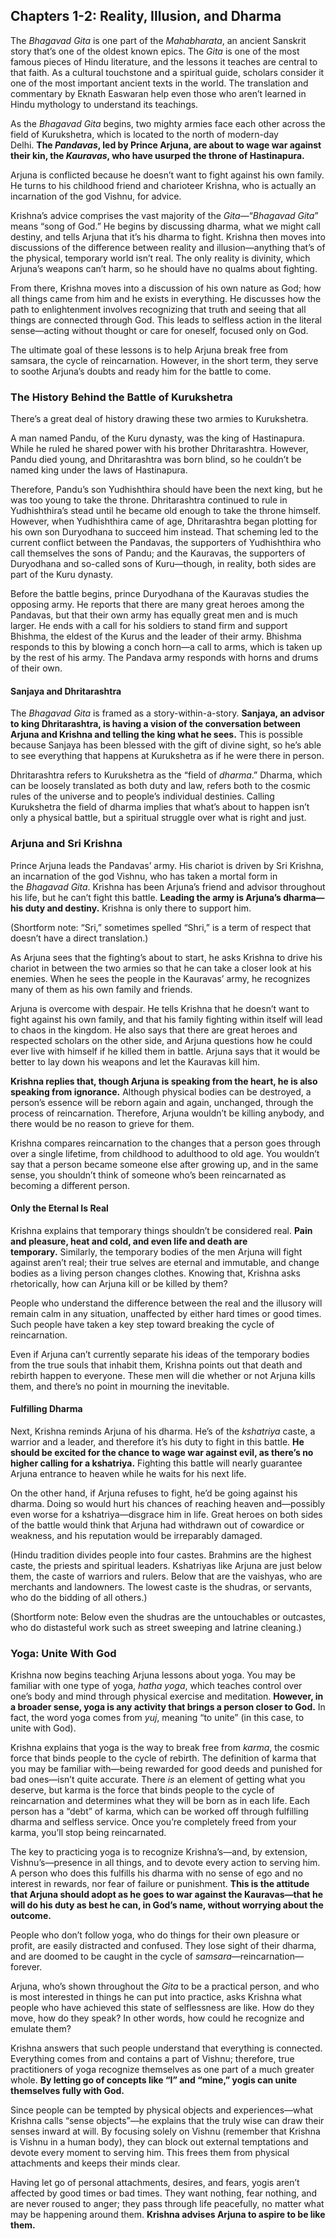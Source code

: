 ## Chapters 1-2: Reality, Illusion, and Dharma

The _Bhagavad Gita_ is one part of the _Mahabharata_, an ancient Sanskrit story that’s one of the oldest known epics. The _Gita_ is one of the most famous pieces of Hindu literature, and the lessons it teaches are central to that faith. As a cultural touchstone and a spiritual guide, scholars consider it one of the most important ancient texts in the world. The translation and commentary by Eknath Easwaran help even those who aren’t learned in Hindu mythology to understand its teachings.

As the _Bhagavad Gita_ begins, two mighty armies face each other across the field of Kurukshetra, which is located to the north of modern-day Delhi. **The _Pandavas_, led by Prince Arjuna, are about to wage war against their kin, the _Kauravas_, who have usurped the throne of Hastinapura.**

Arjuna is conflicted because he doesn’t want to fight against his own family. He turns to his childhood friend and charioteer Krishna, who is actually an incarnation of the god Vishnu, for advice.

Krishna’s advice comprises the vast majority of the _Gita_—“_Bhagavad Gita_” means “song of God.” He begins by discussing dharma, what we might call destiny, and tells Arjuna that it’s his dharma to fight. Krishna then moves into discussions of the difference between reality and illusion—anything that’s of the physical, temporary world isn’t real. The only reality is divinity, which Arjuna’s weapons can’t harm, so he should have no qualms about fighting.

From there, Krishna moves into a discussion of his own nature as God; how all things came from him and he exists in everything. He discusses how the path to enlightenment involves recognizing that truth and seeing that all things are connected through God. This leads to selfless action in the literal sense—acting without thought or care for oneself, focused only on God.

The ultimate goal of these lessons is to help Arjuna break free from samsara, the cycle of reincarnation. However, in the short term, they serve to soothe Arjuna’s doubts and ready him for the battle to come.

### The History Behind the Battle of Kurukshetra

There’s a great deal of history drawing these two armies to Kurukshetra.

A man named Pandu, of the Kuru dynasty, was the king of Hastinapura. While he ruled he shared power with his brother Dhritarashtra. However, Pandu died young, and Dhritarashtra was born blind, so he couldn’t be named king under the laws of Hastinapura.

Therefore, Pandu’s son Yudhishthira should have been the next king, but he was too young to take the throne. Dhritarashtra continued to rule in Yudhishthira’s stead until he became old enough to take the throne himself. However, when Yudhishthira came of age, Dhritarashtra began plotting for his own son Duryodhana to succeed him instead. That scheming led to the current conflict between the Pandavas, the supporters of Yudhishthira who call themselves the sons of Pandu; and the Kauravas, the supporters of Duryodhana and so-called sons of Kuru—though, in reality, both sides are part of the Kuru dynasty.

Before the battle begins, prince Duryodhana of the Kauravas studies the opposing army. He reports that there are many great heroes among the Pandavas, but that their own army has equally great men and is much larger. He ends with a call for his soldiers to stand firm and support Bhishma, the eldest of the Kurus and the leader of their army. Bhishma responds to this by blowing a conch horn—a call to arms, which is taken up by the rest of his army. The Pandava army responds with horns and drums of their own.

#### Sanjaya and Dhritarashtra

The _Bhagavad Gita_ is framed as a story-within-a-story. **Sanjaya, an advisor to king Dhritarashtra, is having a vision of the conversation between Arjuna and Krishna and telling the king what he sees.** This is possible because Sanjaya has been blessed with the gift of divine sight, so he’s able to see everything that happens at Kurukshetra as if he were there in person.

Dhritarashtra refers to Kurukshetra as the “field of _dharma_.” Dharma, which can be loosely translated as both duty and law, refers both to the cosmic rules of the universe and to people’s individual destinies. Calling Kurukshetra the field of dharma implies that what’s about to happen isn’t only a physical battle, but a spiritual struggle over what is right and just.

### Arjuna and Sri Krishna

Prince Arjuna leads the Pandavas’ army. His chariot is driven by Sri Krishna, an incarnation of the god Vishnu, who has taken a mortal form in the _Bhagavad Gita_. Krishna has been Arjuna’s friend and advisor throughout his life, but he can’t fight this battle. **Leading the army is Arjuna’s dharma—his duty and destiny.** Krishna is only there to support him.

(Shortform note: “Sri,” sometimes spelled “Shri,” is a term of respect that doesn’t have a direct translation.)

As Arjuna sees that the fighting’s about to start, he asks Krishna to drive his chariot in between the two armies so that he can take a closer look at his enemies. When he sees the people in the Kauravas’ army, he recognizes many of them as his own family and friends.

Arjuna is overcome with despair. He tells Krishna that he doesn’t want to fight against his own family, and that his family fighting within itself will lead to chaos in the kingdom. He also says that there are great heroes and respected scholars on the other side, and Arjuna questions how he could ever live with himself if he killed them in battle. Arjuna says that it would be better to lay down his weapons and let the Kauravas kill him.

**Krishna replies that, though Arjuna is speaking from the heart, he is also speaking from ignorance.** Although physical bodies can be destroyed, a person’s essence will be reborn again and again, unchanged, through the process of reincarnation. Therefore, Arjuna wouldn’t be killing anybody, and there would be no reason to grieve for them.

Krishna compares reincarnation to the changes that a person goes through over a single lifetime, from childhood to adulthood to old age. You wouldn’t say that a person became someone else after growing up, and in the same sense, you shouldn’t think of someone who’s been reincarnated as becoming a different person.

#### Only the Eternal Is Real

Krishna explains that temporary things shouldn’t be considered real. **Pain and pleasure, heat and cold, and even life and death are temporary.** Similarly, the temporary bodies of the men Arjuna will fight against aren’t real; their true selves are eternal and immutable, and change bodies as a living person changes clothes. Knowing that, Krishna asks rhetorically, how can Arjuna kill or be killed by them?

People who understand the difference between the real and the illusory will remain calm in any situation, unaffected by either hard times or good times. Such people have taken a key step toward breaking the cycle of reincarnation.

Even if Arjuna can’t currently separate his ideas of the temporary bodies from the true souls that inhabit them, Krishna points out that death and rebirth happen to everyone. These men will die whether or not Arjuna kills them, and there’s no point in mourning the inevitable.

#### Fulfilling Dharma

Next, Krishna reminds Arjuna of his dharma. He’s of the _kshatriya_ caste, a warrior and a leader, and therefore it’s his duty to fight in this battle. **He should be excited for the chance to wage war against evil, as there’s no higher calling for a kshatriya.** Fighting this battle will nearly guarantee Arjuna entrance to heaven while he waits for his next life.

On the other hand, if Arjuna refuses to fight, he’d be going against his dharma. Doing so would hurt his chances of reaching heaven and—possibly even worse for a kshatriya—disgrace him in life. Great heroes on both sides of the battle would think that Arjuna had withdrawn out of cowardice or weakness, and his reputation would be irreparably damaged.

(Hindu tradition divides people into four castes. Brahmins are the highest caste, the priests and spiritual leaders. Kshatriyas like Arjuna are just below them, the caste of warriors and rulers. Below that are the vaishyas, who are merchants and landowners. The lowest caste is the shudras, or servants, who do the bidding of all others.)

(Shortform note: Below even the shudras are the untouchables or outcastes, who do distasteful work such as street sweeping and latrine cleaning.)

### Yoga: Unite With God

Krishna now begins teaching Arjuna lessons about yoga. You may be familiar with one type of yoga, _hatha yoga_, which teaches control over one’s body and mind through physical exercise and meditation. **However, in a broader sense, yoga is any activity that brings a person closer to God.** In fact, the word yoga comes from _yuj_, meaning “to unite” (in this case, to unite with God).

Krishna explains that yoga is the way to break free from _karma_, the cosmic force that binds people to the cycle of rebirth. The definition of karma that you may be familiar with—being rewarded for good deeds and punished for bad ones—isn’t quite accurate. There _is_ an element of getting what you deserve, but karma is the force that binds people to the cycle of reincarnation and determines what they will be born as in each life. Each person has a “debt” of karma, which can be worked off through fulfilling dharma and selfless service. Once you’re completely freed from your karma, you’ll stop being reincarnated.

The key to practicing yoga is to recognize Krishna’s—and, by extension, Vishnu’s—presence in all things, and to devote every action to serving him. A person who does this fulfills his dharma with no sense of ego and no interest in rewards, nor fear of failure or punishment. **This is the attitude that Arjuna should adopt as he goes to war against the Kauravas—that he will do his duty as best he can, in God’s name, without worrying about the outcome.**

People who don’t follow yoga, who do things for their own pleasure or profit, are easily distracted and confused. They lose sight of their dharma, and are doomed to be caught in the cycle of _samsara_—reincarnation—forever.

Arjuna, who’s shown throughout the _Gita_ to be a practical person, and who is most interested in things he can put into practice, asks Krishna what people who have achieved this state of selflessness are like. How do they move, how do they speak? In other words, how could he recognize and emulate them?

Krishna answers that such people understand that everything is connected. Everything comes from and contains a part of Vishnu; therefore, true practitioners of yoga recognize themselves as one part of a much greater whole. **By letting go of concepts like “I” and “mine,” yogis can unite themselves fully with God.**

Since people can be tempted by physical objects and experiences—what Krishna calls “sense objects”—he explains that the truly wise can draw their senses inward at will. By focusing solely on Vishnu (remember that Krishna is Vishnu in a human body), they can block out external temptations and devote every moment to serving him. This frees them from physical attachments and keeps their minds clear.

Having let go of personal attachments, desires, and fears, yogis aren’t affected by good times or bad times. They want nothing, fear nothing, and are never roused to anger; they pass through life peacefully, no matter what may be happening around them. **Krishna advises Arjuna to aspire to be like them.**
